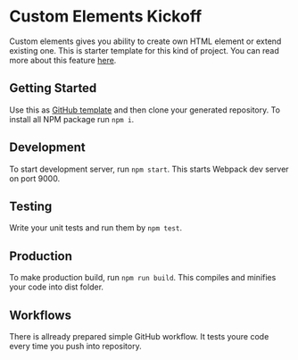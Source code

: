 # Custom Elements Kickoff

Custom elements gives you ability to create own HTML element or extend existing one. This is starter template for this kind of project. You can read more about this feature [here](https://developer.mozilla.org/en-US/docs/Web/Web_Components/Using_custom_elements).

## Getting Started

Use this as [GitHub template](https://github.com/pchalupa/custom-elements-kickoff/generate) and then clone your generated repository. To install all NPM package run `npm i`.

## Development

To start development server, run `npm start`. This starts Webpack dev server on port 9000.

## Testing

Write your unit tests and run them by `npm test`.

## Production

To make production build, run `npm run build`. This compiles and minifies your code into dist folder.

## Workflows

There is allready prepared simple GitHub workflow. It tests youre code every time you push into repository.
